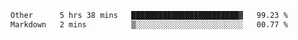 <!--START_SECTION:waka-->

```txt
Other      5 hrs 38 mins   ████████████████████████▓   99.23 %
Markdown   2 mins          ▒░░░░░░░░░░░░░░░░░░░░░░░░   00.77 %
```

<!--END_SECTION:waka--> 
 
